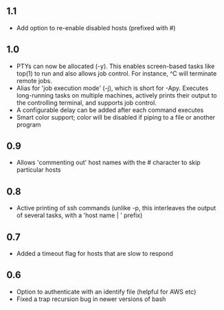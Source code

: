 1.1
---
* Add option to re-enable disabled hosts (prefixed with #)

1.0
---
* PTYs can now be allocated (-y). This enables screen-based tasks like top(1) to run and also allows job control. For instance, ^C will terminate remote jobs.
* Alias for 'job execution mode' (-j), which is short for -Apy. Executes long-running tasks on multiple machines, actively prints their output to the controlling terminal, and supports job control.
* A configurable delay can be added after each command executes
* Smart color support; color will be disabled if piping to a file or another program

0.9
---
* Allows 'commenting out' host names with the # character to skip particular hosts

0.8
---
* Active printing of ssh commands (unlike -p, this interleaves the output of several tasks, with a 'host name | ' prefix)

0.7
---
* Added a timeout flag for hosts that are slow to respond

0.6
---
* Option to authenticate with an identify file (helpful for AWS etc)
* Fixed a trap recursion bug in newer versions of bash
